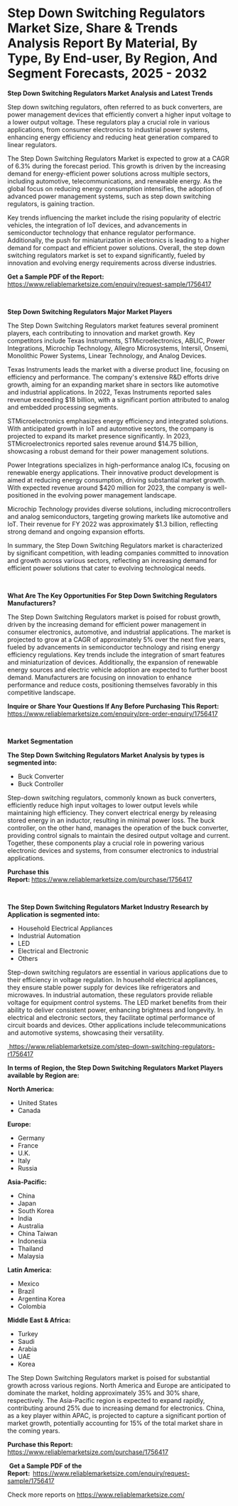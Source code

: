 <p><h1>Step Down Switching Regulators Market Size, Share & Trends Analysis Report By Material, By Type, By End-user, By Region, And Segment Forecasts, 2025 - 2032</h1></p><p><strong>Step Down Switching Regulators Market Analysis and Latest Trends</strong></p>
<p><p>Step down switching regulators, often referred to as buck converters, are power management devices that efficiently convert a higher input voltage to a lower output voltage. These regulators play a crucial role in various applications, from consumer electronics to industrial power systems, enhancing energy efficiency and reducing heat generation compared to linear regulators.</p><p>The Step Down Switching Regulators Market is expected to grow at a CAGR of 6.3% during the forecast period. This growth is driven by the increasing demand for energy-efficient power solutions across multiple sectors, including automotive, telecommunications, and renewable energy. As the global focus on reducing energy consumption intensifies, the adoption of advanced power management systems, such as step down switching regulators, is gaining traction.</p><p>Key trends influencing the market include the rising popularity of electric vehicles, the integration of IoT devices, and advancements in semiconductor technology that enhance regulator performance. Additionally, the push for miniaturization in electronics is leading to a higher demand for compact and efficient power solutions. Overall, the step down switching regulators market is set to expand significantly, fueled by innovation and evolving energy requirements across diverse industries.</p></p>
<p><strong>Get a Sample PDF of the Report:&nbsp;</strong> <a href="https://www.reliablemarketsize.com/enquiry/request-sample/1756417?utm_campaign=2996&utm_medium=2&utm_source=Github&utm_content=ia&utm_term=06042025&utm_id=step-down-switching-regulators">https://www.reliablemarketsize.com/enquiry/request-sample/1756417</a></p>
<p>&nbsp;</p>
<p><strong>Step Down Switching Regulators Major Market Players</strong></p>
<p><p>The Step Down Switching Regulators market features several prominent players, each contributing to innovation and market growth. Key competitors include Texas Instruments, STMicroelectronics, ABLIC, Power Integrations, Microchip Technology, Allegro Microsystems, Intersil, Onsemi, Monolithic Power Systems, Linear Technology, and Analog Devices.</p><p>Texas Instruments leads the market with a diverse product line, focusing on efficiency and performance. The company's extensive R&D efforts drive growth, aiming for an expanding market share in sectors like automotive and industrial applications. In 2022, Texas Instruments reported sales revenue exceeding $18 billion, with a significant portion attributed to analog and embedded processing segments.</p><p>STMicroelectronics emphasizes energy efficiency and integrated solutions. With anticipated growth in IoT and automotive sectors, the company is projected to expand its market presence significantly. In 2023, STMicroelectronics reported sales revenue around $14.75 billion, showcasing a robust demand for their power management solutions.</p><p>Power Integrations specializes in high-performance analog ICs, focusing on renewable energy applications. Their innovative product development is aimed at reducing energy consumption, driving substantial market growth. With expected revenue around $420 million for 2023, the company is well-positioned in the evolving power management landscape.</p><p>Microchip Technology provides diverse solutions, including microcontrollers and analog semiconductors, targeting growing markets like automotive and IoT. Their revenue for FY 2022 was approximately $1.3 billion, reflecting strong demand and ongoing expansion efforts.</p><p>In summary, the Step Down Switching Regulators market is characterized by significant competition, with leading companies committed to innovation and growth across various sectors, reflecting an increasing demand for efficient power solutions that cater to evolving technological needs.</p></p>
<p>&nbsp;</p>
<p><strong>What Are The Key Opportunities For Step Down Switching Regulators Manufacturers?</strong></p>
<p><p>The Step Down Switching Regulators market is poised for robust growth, driven by the increasing demand for efficient power management in consumer electronics, automotive, and industrial applications. The market is projected to grow at a CAGR of approximately 5% over the next five years, fueled by advancements in semiconductor technology and rising energy efficiency regulations. Key trends include the integration of smart features and miniaturization of devices. Additionally, the expansion of renewable energy sources and electric vehicle adoption are expected to further boost demand. Manufacturers are focusing on innovation to enhance performance and reduce costs, positioning themselves favorably in this competitive landscape.</p></p>
<p><strong>Inquire or Share Your Questions If Any Before Purchasing This Report:</strong> <a href="https://www.reliablemarketsize.com/enquiry/pre-order-enquiry/1756417?utm_campaign=2996&utm_medium=2&utm_source=Github&utm_content=ia&utm_term=06042025&utm_id=step-down-switching-regulators">https://www.reliablemarketsize.com/enquiry/pre-order-enquiry/1756417</a></p>
<p>&nbsp;</p>
<p><strong>Market Segmentation</strong></p>
<p><strong>The Step Down Switching Regulators Market Analysis by types is segmented into:</strong></p>
<p><ul><li>Buck Converter</li><li>Buck Controller</li></ul></p>
<p><p>Step-down switching regulators, commonly known as buck converters, efficiently reduce high input voltages to lower output levels while maintaining high efficiency. They convert electrical energy by releasing stored energy in an inductor, resulting in minimal power loss. The buck controller, on the other hand, manages the operation of the buck converter, providing control signals to maintain the desired output voltage and current. Together, these components play a crucial role in powering various electronic devices and systems, from consumer electronics to industrial applications.</p></p>
<p><strong>Purchase this Report:&nbsp;</strong><a href="https://www.reliablemarketsize.com/purchase/1756417?utm_campaign=2996&utm_medium=2&utm_source=Github&utm_content=ia&utm_term=06042025&utm_id=step-down-switching-regulators">https://www.reliablemarketsize.com/purchase/1756417</a></p>
<p>&nbsp;</p>
<p><strong>The Step Down Switching Regulators Market Industry Research by Application is segmented into:</strong></p>
<p><ul><li>Household Electrical Appliances</li><li>Industrial Automation</li><li>LED</li><li>Electrical and Electronic</li><li>Others</li></ul></p>
<p><p>Step-down switching regulators are essential in various applications due to their efficiency in voltage regulation. In household electrical appliances, they ensure stable power supply for devices like refrigerators and microwaves. In industrial automation, these regulators provide reliable voltage for equipment control systems. The LED market benefits from their ability to deliver consistent power, enhancing brightness and longevity. In electrical and electronic sectors, they facilitate optimal performance of circuit boards and devices. Other applications include telecommunications and automotive systems, showcasing their versatility.</p></p>
<p><a href="https://www.reliablemarketsize.com/step-down-switching-regulators-r1756417?utm_campaign=2996&utm_medium=2&utm_source=Github&utm_content=ia&utm_term=06042025&utm_id=step-down-switching-regulators">&nbsp;https://www.reliablemarketsize.com/step-down-switching-regulators-r1756417</a></p>
<p><strong>In terms of Region, the Step Down Switching Regulators Market Players available by Region are:</strong></p>
<p>
    <p> <strong> North America: </strong>
        <ul>
            <li>United States</li>
            <li>Canada</li>
        </ul>
        </p> 
    <p> <strong> Europe: </strong>
        <ul>
            <li>Germany</li>
            <li>France</li>
            <li>U.K.</li>
            <li>Italy</li>
            <li>Russia</li>
        </ul>
        </p> 
    <p> <strong> Asia-Pacific: </strong>
        <ul>
            <li>China</li>
            <li>Japan</li>
            <li>South Korea</li>
            <li>India</li>
            <li>Australia</li>
            <li>China Taiwan</li>
            <li>Indonesia</li>
            <li>Thailand</li>
            <li>Malaysia</li>
        </ul>
        </p> 
    <p> <strong> Latin America: </strong>
        <ul>
            <li>Mexico</li>
            <li>Brazil</li>
            <li>Argentina Korea</li>
            <li>Colombia</li>
        </ul>
        </p> 
    <p> <strong> Middle East & Africa: </strong>
        <ul>
            <li>Turkey</li>
            <li>Saudi</li>
            <li>Arabia</li>
            <li>UAE</li>
            <li>Korea</li>
        </ul>
    </p>
    </p>
<p><p>The Step Down Switching Regulators market is poised for substantial growth across various regions. North America and Europe are anticipated to dominate the market, holding approximately 35% and 30% share, respectively. The Asia-Pacific region is expected to expand rapidly, contributing around 25% due to increasing demand for electronics. China, as a key player within APAC, is projected to capture a significant portion of market growth, potentially accounting for 15% of the total market share in the coming years.</p></p>
<p><strong>Purchase this Report: </strong><a href="https://www.reliablemarketsize.com/purchase/1756417?utm_campaign=2996&utm_medium=2&utm_source=Github&utm_content=ia&utm_term=06042025&utm_id=step-down-switching-regulators">https://www.reliablemarketsize.com/purchase/1756417</a></p>
<p>&nbsp;<strong>Get a Sample PDF of the Report:&nbsp;&nbsp;</strong><a href="https://www.reliablemarketsize.com/enquiry/request-sample/1756417?utm_campaign=2996&utm_medium=2&utm_source=Github&utm_content=ia&utm_term=06042025&utm_id=step-down-switching-regulators">https://www.reliablemarketsize.com/enquiry/request-sample/1756417</a></p>
<p><strong></strong></p>
<p>Check more reports on <a href="https://www.reliablemarketsize.com/?utm_campaign=2996&utm_medium=2&utm_source=Github&utm_content=ia&utm_term=06042025&utm_id=step-down-switching-regulators">https://www.reliablemarketsize.com/</a></p>